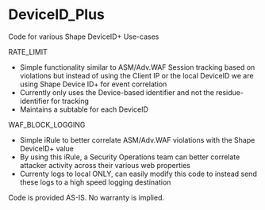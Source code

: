 # DeviceID_Plus
Code for various Shape DeviceID+ Use-cases

RATE_LIMIT
- Simple functionality similar to ASM/Adv.WAF Session tracking based on violations but instead of using the Client IP or the local DeviceID we are using Shape Device ID+ for event correlation
- Currently only uses the Device-based identifier and not the residue-identifier for tracking
- Maintains a subtable for each DeviceID


WAF_BLOCK_LOGGING
- Simple iRule to better correlate ASM/Adv.WAF violations with the Shape DeviceID+ value
- By using this iRule, a Security Operations team can better correlate attacker activity across their various web properties
- Currenty logs to local ONLY, can easily modify this code to instead send these logs to a high speed logging destination


Code is provided AS-IS. No warranty is implied.
